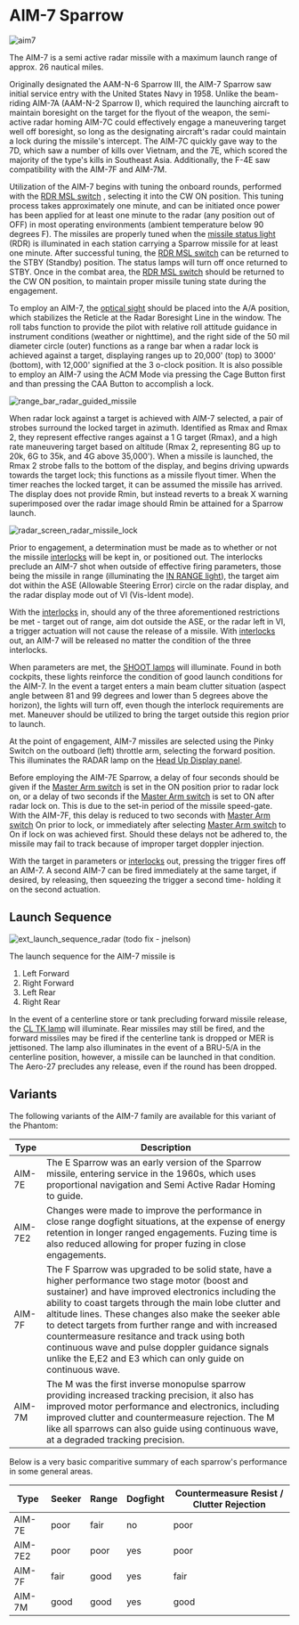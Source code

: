 # AIM-7 Sparrow

![aim7](../../img/aim7.jpg)

The AIM-7 is a semi active radar missile with a maximum launch range of approx. 26 nautical miles.

Originally designated the AAM-N-6 Sparrow III, the AIM-7 Sparrow saw initial service entry with the
United States Navy in 1958. Unlike the beam-riding AIM-7A (AAM-N-2 Sparrow I), which required the
launching aircraft to maintain boresight on the target for the flyout of the weapon, the semi-active
radar homing AIM-7C could effectively engage a maneuvering target well off boresight, so long as the
designating aircraft's radar could maintain a lock during the missile's intercept. The AIM-7C
quickly gave way to the 7D, which saw a number of kills over Vietnam, and the 7E, which scored the
majority of the type's kills in Southeast Asia. Additionally, the F-4E saw compatibility with the
AIM-7F and AIM-7M.

Utilization of the AIM-7 begins with tuning the onboard rounds, performed with the [RDR MSL
switch](../../cockpit/pilot/weapon_management.md#radar-missile-power-switch) , selecting it into the
CW ON position. This tuning process takes approximately one minute, and can be initiated once power
has been applied for at least one minute to the radar (any position out of OFF) in most operating
environments (ambient temperature below 90 degrees F). The missiles are properly tuned when the
[missile status light](../../cockpit/pilot/weapon_management.md#missile-status-lights) (RDR) is
illuminated in each station carrying a Sparrow missile for at least one minute. After successful
tuning, the [RDR MSL switch](../../cockpit/pilot/weapon_management.md#radar-missile-power-switch)
can be returned to the STBY (Standby) position. The status lamps will turn off once returned to
STBY. Once in the combat area, the [RDR MSL
switch](../../cockpit/pilot/weapon_management.md#radar-missile-power-switch) should be returned to
the CW ON position, to maintain proper missile tuning state during the engagement.

To employ an AIM-7,
the [optical sight](../../cockpit/pilot/dcsg_controls.md#sight-mode-knob)
should be placed into the A/A position,
which stabilizes the Reticle at the Radar Boresight Line in the window. The roll
tabs function to provide the pilot with relative roll attitude guidance in
instrument conditions (weather or nighttime), and the right side of the 50 mil
diameter circle (outer) functions as a range bar when a radar lock is achieved
against a target, displaying ranges up to 20,000' (top) to 3000' (bottom), with
12,000' signified at the 3 o-clock position. It is also possible to employ an AIM-7 using the ACM
Mode via pressing the Cage Button first and than pressing the CAA Button to accomplish a lock.

![range_bar_radar_guided_missile](../../img/radar_missile_lock.jpg)

When radar lock against a target is achieved with AIM-7 selected, a pair of strobes surround the
locked target in azimuth. Identified as Rmax and Rmax 2, they represent effective ranges against a 1
G target (Rmax), and a high rate maneuvering target based on altitude (Rmax 2, representing 8G up to
20k, 6G to 35k, and 4G above 35,000'). When a missile is launched, the Rmax 2 strobe falls to the
bottom of the display, and begins driving upwards towards the target lock; this functions as a
missile flyout timer. When the timer reaches the locked target, it can be assumed the missile has
arrived. The display does not provide Rmin, but instead reverts to a break X warning superimposed
over the radar image should Rmin be attained for a Sparrow launch.

![radar_screen_radar_missile_lock](../../img/radar_screen_radar_missile_lock.jpg)

Prior to engagement, a determination must be made as to whether or not the missile
[interlocks](../../cockpit/pilot/weapon_management.md#interlock-switch) will be kept in, or
positioned out. The interlocks preclude an AIM-7 shot when outside of effective firing parameters,
those being the missile in range (illuminating the [IN RANGE
light](../../cockpit/pilot/dcsg_controls.md#in-range-light)), the target aim dot within the ASE
(Allowable Steering Error) circle on the radar display, and the radar display mode out of VI
(Vis-Ident mode).

With the [interlocks](../../cockpit/pilot/weapon_management.md#interlock-switch) in, should any of
the three aforementioned restrictions be met - target out of range, aim dot outside the ASE, or the
radar left in VI, a trigger actuation will not cause the release of a missile. With
[interlocks](../../cockpit/pilot/weapon_management.md#interlock-switch) out, an AIM-7 will be
released no matter the condition of the three interlocks.

When parameters are met, the [SHOOT lamps](../../cockpit/pilot/overhead_indicators.md#shoot-lights)
will illuminate. Found in both cockpits, these lights reinforce the condition of good launch
conditions for the AIM-7. In the event a target enters a main beam clutter situation (aspect angle
between 81 and 99 degrees and lower than 5 degrees above the horizon), the lights will turn off,
even though the interlock requirements are met. Maneuver should be utilized to bring the target
outside this region prior to launch.

At the point of engagement, AIM-7 missiles are selected using the Pinky Switch on the outboard
(left) throttle arm, selecting the forward position. This illuminates the RADAR lamp on the [Head Up
Display panel](../../cockpit/pilot/weapon_management.md#head-up-display-indicators).

Before employing the AIM-7E Sparrow, a delay of four seconds should be given if the [Master Arm
switch](../../cockpit/pilot/weapon_management.md#master-arm-switch) is set in the ON position prior
to radar lock on, or a delay of two seconds if the [Master Arm
switch](../../cockpit/pilot/weapon_management.md#master-arm-switch) is set to ON after radar lock
on. This is due to the set-in period of the missile speed-gate. With the AIM-7F, this delay is
reduced to two seconds with [Master Arm
switch](../../cockpit/pilot/weapon_management.md#master-arm-switch) On prior to lock, or immediately
after selecting [Master Arm switch](../../cockpit/pilot/weapon_management.md#master-arm-switch) to
On if lock on was achieved first. Should these delays not be adhered to, the missile may fail to
track because of improper target doppler injection.

With the target in parameters or
[interlocks](../../cockpit/pilot/weapon_management.md#interlock-switch) out, pressing the trigger
fires off an AIM-7. A second AIM-7 can be fired immediately at the same target, if desired, by
releasing, then squeezing the trigger a second time- holding it on the second actuation.

## Launch Sequence

![ext_launch_sequence_radar](../../img/ext_launch_seq_radar.jpg) (todo fix - jnelson)

The launch sequence for the AIM-7 missile is

1. Left Forward
2. Right Forward
3. Left Rear
4. Right Rear

In the event of a centerline store or tank precluding forward missile release, the [CL TK
lamp](../../cockpit/pilot/weapon_management.md#centerline-tank-aboard-light) will illuminate. Rear
missiles may still be fired, and the forward missiles may be fired if the centerline tank is dropped
or MER is jettisoned. The lamp also illuminates in the event of a BRU-5/A in the centerline
position, however, a missile can be launched in that condition. The Aero-27 precludes any release,
even if the round has been dropped.

## Variants

The following variants of the AIM-7 family are available for this variant of the Phantom:

| Type  | Description |
|-------|-------------|
|AIM-7E | The E Sparrow was an early version of the Sparrow missile, entering service in the 1960s, which uses proportional navigation and Semi Active Radar Homing to guide. |
|AIM-7E2| Changes were made to improve the performance in close range dogfight situations, at the expense of energy retention in longer ranged engagements. Fuzing time is also reduced allowing for proper fuzing in close engagements. |
|AIM-7F | The F Sparrow was upgraded to be solid state, have a higher performance two stage motor (boost and sustainer) and have improved electronics including the ability to coast targets through the main lobe clutter and altitude lines. These changes also make the seeker able to detect targets from further range and with increased countermeasure resitance and track using both continuous wave and pulse doppler guidance signals unlike the E,E2 and E3 which can only guide on continuous wave.
|AIM-7M | The M was the first inverse monopulse sparrow providing increased tracking precision, it also has improved motor performance and electronics, including improved clutter and countermeasure rejection. The M like all sparrows can also guide using continuous wave, at a degraded tracking precision.

Below is a very basic comparitive summary of each sparrow's performance in some general areas.

| Type  | Seeker | Range | Dogfight | Countermeasure Resist / Clutter Rejection |
|-------|--------|-------|----------|-----------------------|
|AIM-7E |poor    |fair   |no        |poor                   |
|AIM-7E2|poor    |poor   |yes       |poor                   |
|AIM-7F |fair    |good   |yes       |fair                   |
|AIM-7M |good    |good   |yes       |good                   |

